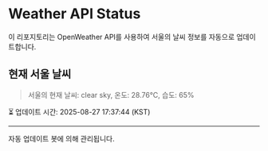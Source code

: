 
# Weather API Status

이 리포지토리는 OpenWeather API를 사용하여 서울의 날씨 정보를 자동으로 업데이트합니다.

## 현재 서울 날씨
> 서울의 현재 날씨: clear sky, 온도: 28.76°C, 습도: 65%

⏳ 업데이트 시간: 2025-08-27 17:37:44 (KST)

---
자동 업데이트 봇에 의해 관리됩니다.

